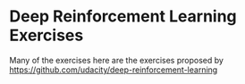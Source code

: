 # Deep Reinforcement Learning Exercises

Many of the exercises here are the exercises proposed by https://github.com/udacity/deep-reinforcement-learning
